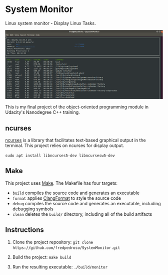 # System Monitor
Linux system monitor - Display Linux Tasks. 

![Starting System Monitor](images/system-monitor-screenshot.png)

This is my final project of the object-oriented programming module in Udacity's Nanodegree C++ training.

## ncurses
[ncurses](https://www.gnu.org/software/ncurses/) is a library that facilitates text-based graphical output in the terminal. This project relies on ncurses for display output.

``sudo apt install libncurses5-dev libncursesw5-dev``

## Make
This project uses [Make](https://www.gnu.org/software/make/). The Makefile has four targets:
* `build` compiles the source code and generates an executable
* `format` applies [ClangFormat](https://clang.llvm.org/docs/ClangFormat.html) to style the source code
* `debug` compiles the source code and generates an executable, including debugging symbols
* `clean` deletes the `build/` directory, including all of the build artifacts

## Instructions

1. Clone the project repository: `git clone https://github.com/fredpedroso/SystemMonitor.git`

2. Build the project: `make build`

3. Run the resulting executable: `./build/monitor`

